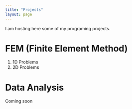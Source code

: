 ```yaml
---
title: "Projects"
layout: page
---
```

 I am hosting here some of my programing projects.



# FEM (Finite Element Method)
1. 1D Problems
2. 2D Problems

# Data Analysis 
Coming soon 
